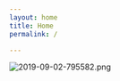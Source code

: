 ```yaml
---
layout: home
title: Home
permalink: /

---
```

![2019-09-02-795582.png](https://singchan.github.io/voluble_silversmith//assets/2019-09-02-795582.png)
<!-- No need to edit this file, change the values in the config instead, and create posts and pages -->

